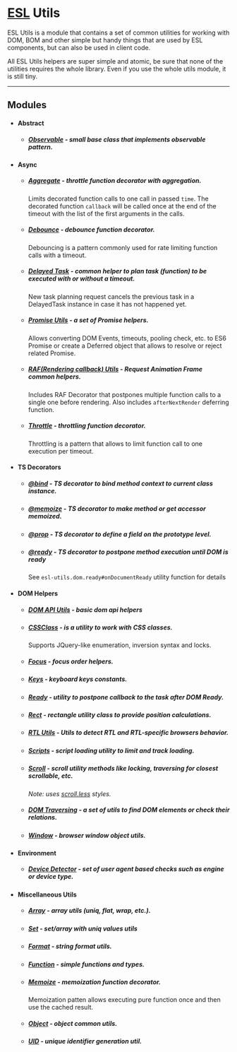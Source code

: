# [ESL](https://exadel-inc.github.io/esl/) Utils

<a name="intro"></a>

ESL Utils is a module that contains a set of common utilities for working with DOM, BOM and other simple but handy things that are used by ESL components, but can also be used in client code.

All ESL Utils helpers are super simple and atomic, be sure that none of the utilities requires the whole library. 
Even if you use the whole utils module, it is still tiny.

---

## Modules

- #### Abstract

  - ##### <a href="./abstract/observable.ts" target="_blank">Observable</a> - small base class that implements observable pattern. 


- #### Async
  
  - ##### <a href="./async/aggregate.ts" target="_blank">Aggregate</a> - throttle function decorator with aggregation.
    Limits decorated function calls to one call in passed `time`. The decorated function `callback` will be called once 
    at the end of the timeout with the list of the first arguments in the calls.

  - ##### <a href="./async/debounce.ts" target="_blank">Debounce</a> - debounce function decorator.
    Debouncing is a pattern commonly used for rate limiting function calls with a timeout.

  - ##### <a href="./async/delayed-task.ts" target="_blank">Delayed Task</a> - common helper to plan task (function) to be executed with or without a timeout.
    New task planning request cancels the previous task in a DelayedTask instance in case it has not happened yet. 

  - ##### <a href="./async/promise.ts" target="_blank">Promise Utils</a> - a set of Promise helpers.
    Allows converting DOM Events, timeouts, pooling check, etc. to ES6 Promise or create a Deferred object 
    that allows to resolve or reject related Promise.

  - ##### <a href="./async/raf.ts" target="_blank">RAF(Rendering callback) Utils</a> - Request Animation Frame common helpers.
    Includes RAF Decorator that postpones multiple function calls to a single one before rendering. 
    Also includes `afterNextRender` deferring function.

  - ##### <a href="./async/throttle.ts" target="_blank">Throttle</a> - throttling function decorator.
    Throttling is a pattern that allows to limit function call to one execution per timeout.


- #### TS Decorators

    - ##### <a href="./decorators/bind.ts" target="_blank">@bind</a> - TS decorator to bind method context to current class instance.

    - ##### <a href="./decorators/memoize.ts" target="_blank">@memoize</a> - TS decorator to make method or get accessor memoized.

    - ##### <a href="./decorators/prop.ts" target="_blank">@prop</a> - TS decorator to define a field on the prototype level.

    - ##### <a href="./decorators/ready.ts" target="_blank">@ready</a> - TS decorator to postpone method execution until DOM is ready 
      See `esl-utils.dom.ready#onDocumentReady` utility function for details

- #### DOM Helpers

    - ##### <a href="./dom/api.ts" target="_blank">DOM API Utils</a> - basic dom api helpers

    - ##### <a href="./dom/class.ts" target="_blank">CSSClass</a> - is a utility to work with CSS classes. 
      Supports JQuery-like enumeration, inversion syntax and locks.  

    - ##### <a href="./dom/focus.ts" target="_blank">Focus</a> - focus order helpers.

    - ##### <a href="./dom/keys.ts" target="_blank">Keys</a> - keyboard keys constants.

    - ##### <a href="./dom/ready.ts" target="_blank">Ready</a> - utility to postpone callback to the task after DOM Ready.

    - ##### <a href="./dom/rect.ts" target="_blank">Rect</a> - rectangle utility class to provide position calculations.

    - ##### <a href="./dom/rtl.ts" target="_blank">RTL Utils</a> - Utils to detect RTL and RTL-specific browsers behavior.
  
    - ##### <a href="./dom/script.ts" target="_blank">Scripts</a> - script loading utility to limit and track loading.
  
    - ##### <a href="./dom/scroll.ts" target="_blank">Scroll</a> - scroll utility methods like locking, traversing for closest scrollable, etc. 
      *Note: uses <a href="./dom/scroll.less" target="_blank">scroll.less</a> styles.*
  
    - ##### <a href="./dom/traversing.ts" target="_blank">DOM Traversing</a> - a set of utils to find DOM elements or check their relations.

    - ##### <a href="./dom/window.ts" target="_blank">Window</a> - browser window object utils.
  
- #### Environment
  
    - ##### <a href="./environment/device-detector.ts" target="_blank">Device Detector</a> - set of user agent based checks such as engine or device type.

- #### Miscellaneous Utils

    - ##### <a href="./misc/array.ts" target="_blank">Array</a> - array utils (uniq, flat, wrap, etc.).
  
    - ##### <a href="./misc/set.ts" target="_blank">Set</a> - set/array with uniq values utils

    - ##### <a href="./misc/format.ts" target="_blank">Format</a> - string format utils.
  
    - ##### <a href="./misc/functions.ts" target="_blank">Function</a> - simple functions and types.
  
    - ##### <a href="./misc/memoize.ts" target="_blank">Memoize</a> - memoization function decorator. 
      Memoization patten allows executing pure function once and then use the cached result.
  
    - ##### <a href="./misc/object.ts" target="_blank">Object</a> - object common utils.
  
    - ##### <a href="./misc/uid.ts" target="_blank">UID</a> - unique identifier generation util.
